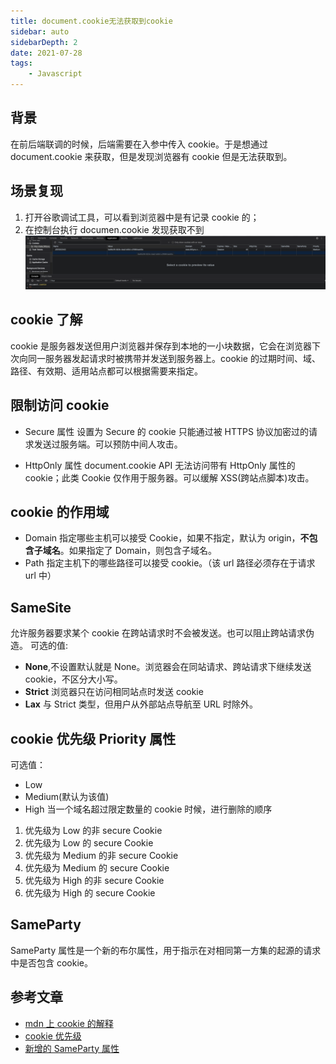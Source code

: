 ```yaml
---
title: document.cookie无法获取到cookie
sidebar: auto
sidebarDepth: 2
date: 2021-07-28
tags:
    - Javascript
---
```


## 背景

在前后端联调的时候，后端需要在入参中传入 cookie。于是想通过 document.cookie 来获取，但是发现浏览器有 cookie 但是无法获取到。

## 场景复现

1. 打开谷歌调试工具，可以看到浏览器中是有记录 cookie 的；
2. 在控制台执行 documen.cookie 发现获取不到
   ![如图所示](https://raw.githubusercontent.com/AprilTong/image/master/img/20210728181424.png)

## cookie 了解

cookie 是服务器发送但用户浏览器并保存到本地的一小块数据，它会在浏览器下次向同一服务器发起请求时被携带并发送到服务器上。cookie 的过期时间、域、路径、有效期、适用站点都可以根据需要来指定。

## 限制访问 cookie

-   Secure 属性
    设置为 Secure 的 cookie 只能通过被 HTTPS 协议加密过的请求发送过服务端。可以预防中间人攻击。

-   HttpOnly 属性
    document.cookie API 无法访问带有 HttpOnly 属性的 cookie；此类 Cookie 仅作用于服务器。可以缓解 XSS(跨站点脚本)攻击。

## cookie 的作用域

-   Domain
    指定哪些主机可以接受 Cookie，如果不指定，默认为 origin，**不包含子域名**。如果指定了 Domain，则包含子域名。
-   Path
    指定主机下的哪些路径可以接受 cookie。（该 url 路径必须存在于请求 url 中）

## SameSite

允许服务器要求某个 cookie 在跨站请求时不会被发送。也可以阻止跨站请求伪造。
可选的值:

-   **None**,不设置默认就是 None。浏览器会在同站请求、跨站请求下继续发送 cookie，不区分大小写。
-   **Strict** 浏览器只在访问相同站点时发送 cookie
-   **Lax** 与 Strict 类型，但用户从外部站点导航至 URL 时除外。

## cookie 优先级 Priority 属性

可选值：

-   Low
-   Medium(默认为该值)
-   High
    当一个域名超过限定数量的 cookie 时候，进行删除的顺序

1. 优先级为 Low 的非 secure Cookie
2. 优先级为 Low 的 secure Cookie
3. 优先级为 Medium 的非 secure Cookie
4. 优先级为 Medium 的 secure Cookie
5. 优先级为 High 的非 secure Cookie
6. 优先级为 High 的 secure Cookie

## SameParty

SameParty 属性是一个新的布尔属性，用于指示在对相同第一方集的起源的请求中是否包含 cookie。

## 参考文章

-   [mdn 上 cookie 的解释](https://developer.mozilla.org/zh-CN/docs/Web/HTTP/Cookies)
-   [cookie 优先级](https://zhuanlan.zhihu.com/p/50541175)
-   [新增的 SameParty 属性](https://docs.microsoft.com/zh-cn/microsoft-edge/devtools-guide-chromium/whats-new/2021/02/devtools)
